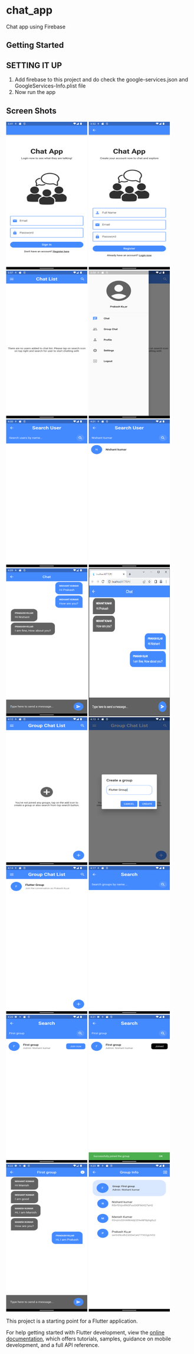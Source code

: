 # chat_app

Chat app using Firebase

## Getting Started

## SETTING IT UP
1. Add firebase to this project and do check the google-services.json and GoogleServices-Info.plist file
2. Now run the app

## Screen Shots
<img src="screenshot/loginPage.png" width="220" height="400"> <img src="screenshot/registrationPage.png" width="220" height="400"> <img src="screenshot/emptyChatListPage.png" width="220" height="400"> <img src="screenshot/drawer.png" width="220" height="400"> <img src="screenshot/searchUserByName.png" width="220" height="400"> <img src="screenshot/userSearched.png" width="220" height="400"> <img src="screenshot/user1ChatPage.png" width="220" height="400"> <img src="screenshot/user2ChatPage.PNG" width="220" height="400"> <img src="screenshot/groupChatListPage.png" width="220" height="400"> <img src="screenshot/createGroup.png" width="220" height="400"> <img src="screenshot/groupCreated.png" width="220" height="400"> <img src="screenshot/groupSearchPage.png" width="220" height="400"> <img src="screenshot/groupSearchList.png" width="220" height="400"> <img src="screenshot/groupJoinedScreen.png" width="220" height="400"> <img src="screenshot/groupChatPage.png" width="220" height="400"> <img src="screenshot/groupInfoPage.png" width="220" height="400">


This project is a starting point for a Flutter application.

For help getting started with Flutter development, view the
[online documentation](https://docs.flutter.dev/), which offers tutorials,
samples, guidance on mobile development, and a full API reference.
